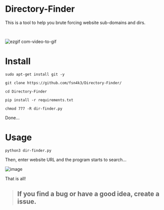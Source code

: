 # Directory-Finder
This is a tool to help you brute forcing website sub-domains and dirs.

<br />

![ezgif com-video-to-gif](https://github.com/fsn4k3/Directory-Finder/assets/70797855/8c4c85ea-1d29-499b-bbba-8136dcabebc7)


# Install
```
sudo apt-get install git -y
```

```
git clone https://github.com/fsn4k3/Directory-Finder/
```

```
cd Directory-Finder
```

```
pip install -r requirements.txt
```

```
chmod 777 -R dir-finder.py
```

Done...


# Usage

```
python3 dir-finder.py 
```
Then, enter website URL and the program starts to search...

![image](https://github.com/fsn4k3/Directory-Finder/assets/70797855/27275380-3b94-45c1-bb44-62a25d3023ea)

That is all!

> ## If you find a bug or have a good idea, create a issue.
